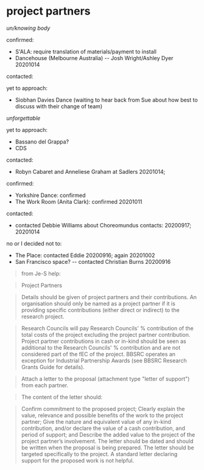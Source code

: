 # project partners


_un/knowing body_

confirmed:
- S'ALA: require translation of materials/payment to install
- Dancehouse (Melbourne Australia) -- Josh Wright/Ashley Dyer 20201014


contacted:

yet to approach:
- Siobhan Davies Dance (waiting to hear back from Sue about how best to discuss with their change of team)


_unforgettable_

yet to approach:

- Bassano del Grappa? 
- CDS

contacted:
- Robyn Cabaret and Anneliese Graham at Sadlers 20201014; 

confirmed:
- Yorkshire Dance: confirmed
- The Work Room (Anita Clark): confirmed 20201011


contacted:
- contacted Debbie Williams about Choreomundus contacts: 20200917; 20201014


no or I decided not to:
- The Place: contacted Eddie 20200916; again 20201002
- San Francisco space? -- contacted Christian Burns 20200916


>from Je-S help:

>Project Partners

>Details should be given of project partners and their contributions. An organisation should only be named as a project partner if it is providing specific contributions (either direct or indirect) to the research project.

>Research Councils will pay Research Councils' % contribution of the total costs of the project excluding the project partner contribution. Project partner contributions in cash or in-kind should be seen as additional to the Research Councils' % contribution and are not considered part of the fEC of the project. BBSRC operates an exception for Industrial Partnership Awards (see BBSRC Research Grants Guide for details).

>Attach a letter to the proposal (attachment type "letter of support") from each partner.

>The content of the letter should:

>Confirm commitment to the proposed project;
Clearly explain the value, relevance and possible benefits of the work to the project partner;
Give the nature and equivalent value of any in-kind contribution, and/or declare the value of a cash contribution, and period of support; and
Describe the added value to the project of the project partner’s involvement.
The letter should be dated and should be written when the proposal is being prepared. The letter should be targeted specifically to the project. A standard letter declaring support for the proposed work is not helpful.